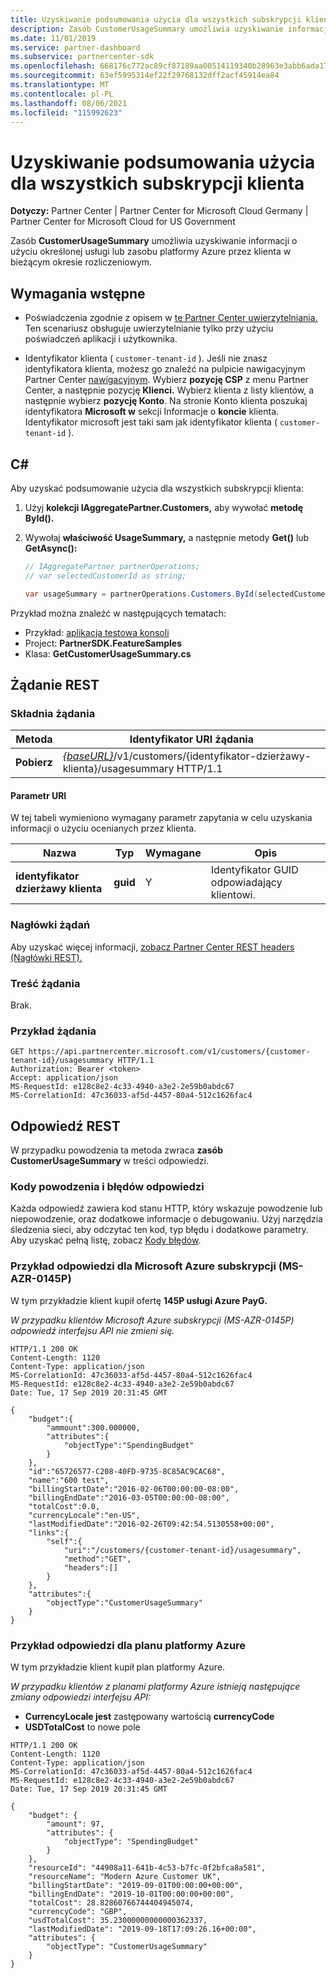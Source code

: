 ```yaml
---
title: Uzyskiwanie podsumowania użycia dla wszystkich subskrypcji klienta
description: Zasób CustomerUsageSummary umożliwia uzyskiwanie informacji o użyciu określonej usługi lub zasobu platformy Azure przez klienta w bieżącym okresie rozliczeniowym.
ms.date: 11/01/2019
ms.service: partner-dashboard
ms.subservice: partnercenter-sdk
ms.openlocfilehash: 668176c772ac89cf87189aa00514119340b28963e3abb6ada1717e52536f436b
ms.sourcegitcommit: 63ef5995314ef22f29768132dff2acf45914ea84
ms.translationtype: MT
ms.contentlocale: pl-PL
ms.lasthandoff: 08/06/2021
ms.locfileid: "115992623"
---
```

# <a name="get-a-usage-summary-for-all-of-a-customers-subscriptions"></a>Uzyskiwanie podsumowania użycia dla wszystkich subskrypcji klienta

**Dotyczy:** Partner Center | Partner Center for Microsoft Cloud Germany | Partner Center for Microsoft Cloud for US Government

Zasób **CustomerUsageSummary** umożliwia uzyskiwanie informacji o użyciu określonej usługi lub zasobu platformy Azure przez klienta w bieżącym okresie rozliczeniowym.

## <a name="prerequisites"></a>Wymagania wstępne

- Poświadczenia zgodnie z opisem w [te Partner Center uwierzytelniania.](partner-center-authentication.md) Ten scenariusz obsługuje uwierzytelnianie tylko przy użyciu poświadczeń aplikacji i użytkownika.

- Identyfikator klienta ( `customer-tenant-id` ). Jeśli nie znasz identyfikatora klienta, możesz go znaleźć na pulpicie nawigacyjnym Partner Center [nawigacyjnym](https://partner.microsoft.com/dashboard). Wybierz **pozycję CSP** z menu Partner Center, a następnie pozycję **Klienci.** Wybierz klienta z listy klientów, a następnie wybierz **pozycję Konto**. Na stronie Konto klienta poszukaj identyfikatora **Microsoft w** sekcji Informacje o **koncie** klienta. Identyfikator microsoft jest taki sam jak identyfikator klienta ( `customer-tenant-id` ).

## <a name="c"></a>C\#

Aby uzyskać podsumowanie użycia dla wszystkich subskrypcji klienta:

1. Użyj **kolekcji IAggregatePartner.Customers,** aby wywołać **metodę ById().**

2. Wywołaj **właściwość UsageSummary,** a następnie metody **Get()** lub **GetAsync():**

    ``` csharp
    // IAggregatePartner partnerOperations;
    // var selectedCustomerId as string;

    var usageSummary = partnerOperations.Customers.ById(selectedCustomerId).UsageSummary.Get();
    ```

Przykład można znaleźć w następujących tematach:

- Przykład: [aplikacja testowa konsoli](console-test-app.md)
- Project: **PartnerSDK.FeatureSamples**
- Klasa: **GetCustomerUsageSummary.cs**

## <a name="rest-request"></a>Żądanie REST

### <a name="request-syntax"></a>Składnia żądania

| Metoda  | Identyfikator URI żądania                                                                                         |
|---------|-----------------------------------------------------------------------------------------------------|
| **Pobierz** | [*{baseURL}*](partner-center-rest-urls.md)/v1/customers/{identyfikator-dzierżawy-klienta}/usagesummary HTTP/1.1 |

#### <a name="uri-parameter"></a>Parametr URI

W tej tabeli wymieniono wymagany parametr zapytania w celu uzyskania informacji o użyciu ocenianych przez klienta.

| Nazwa                   | Typ     | Wymagane | Opis                           |
|------------------------|----------|----------|---------------------------------------|
| **identyfikator dzierżawy klienta** | **guid** | Y        | Identyfikator GUID odpowiadający klientowi. |

### <a name="request-headers"></a>Nagłówki żądań

Aby uzyskać więcej informacji, [zobacz Partner Center REST headers (Nagłówki REST).](headers.md)

### <a name="request-body"></a>Treść żądania

Brak.

### <a name="request-example"></a>Przykład żądania

```http
GET https://api.partnercenter.microsoft.com/v1/customers/{customer-tenant-id}/usagesummary HTTP/1.1
Authorization: Bearer <token>
Accept: application/json
MS-RequestId: e128c8e2-4c33-4940-a3e2-2e59b0abdc67
MS-CorrelationId: 47c36033-af5d-4457-80a4-512c1626fac4
```

## <a name="rest-response"></a>Odpowiedź REST

W przypadku powodzenia ta metoda zwraca **zasób CustomerUsageSummary** w treści odpowiedzi.

### <a name="response-success-and-error-codes"></a>Kody powodzenia i błędów odpowiedzi

Każda odpowiedź zawiera kod stanu HTTP, który wskazuje powodzenie lub niepowodzenie, oraz dodatkowe informacje o debugowaniu. Użyj narzędzia śledzenia sieci, aby odczytać ten kod, typ błędu i dodatkowe parametry. Aby uzyskać pełną listę, zobacz [Kody błędów](error-codes.md).

### <a name="response-example-for-microsoft-azure-ms-azr-0145p-subscription"></a>Przykład odpowiedzi dla Microsoft Azure subskrypcji (MS-AZR-0145P)

W tym przykładzie klient kupił ofertę **145P usługi Azure PayG.**

*W przypadku klientów Microsoft Azure subskrypcji (MS-AZR-0145P) odpowiedź interfejsu API nie zmieni się.*

```http
HTTP/1.1 200 OK
Content-Length: 1120
Content-Type: application/json
MS-CorrelationId: 47c36033-af5d-4457-80a4-512c1626fac4
MS-RequestId: e128c8e2-4c33-4940-a3e2-2e59b0abdc67
Date: Tue, 17 Sep 2019 20:31:45 GMT

{
    "budget":{
        "ammount":300.000000,
        "attributes":{
            "objectType":"SpendingBudget"
        }
    },
    "id":"65726577-C208-40FD-9735-8C85AC9CAC68",
    "name":"600 test",
    "billingStartDate":"2016-02-06T00:00:00-08:00",
    "billingEndDate":"2016-03-05T00:00:00-08:00",
    "totalCost":0.0,
    "currencyLocale":"en-US",
    "lastModifiedDate":"2016-02-26T09:42:54.5130558+00:00",
    "links":{
        "self":{
            "uri":"/customers/{customer-tenant-id}/usagesummary",
            "method":"GET",
            "headers":[]
        }
    },
    "attributes":{
        "objectType":"CustomerUsageSummary"
    }
}
```

### <a name="response-example-for-azure-plan"></a>Przykład odpowiedzi dla planu platformy Azure

W tym przykładzie klient kupił plan platformy Azure.

*W przypadku klientów z planami platformy Azure istnieją następujące zmiany odpowiedzi interfejsu API:*

- **CurrencyLocale jest** zastępowany wartością **currencyCode**
- **USDTotalCost** to nowe pole

```http
HTTP/1.1 200 OK
Content-Length: 1120
Content-Type: application/json
MS-CorrelationId: 47c36033-af5d-4457-80a4-512c1626fac4
MS-RequestId: e128c8e2-4c33-4940-a3e2-2e59b0abdc67
Date: Tue, 17 Sep 2019 20:31:45 GMT

{
    "budget": {
        "amount": 97,
        "attributes": {
            "objectType": "SpendingBudget"
        }
    },
    "resourceId": "44908a11-641b-4c53-b7fc-0f2bfca8a581",
    "resourceName": "Modern Azure Customer UK",
    "billingStartDate": "2019-09-01T00:00:00+00:00",
    "billingEndDate": "2019-10-01T00:00:00+00:00",
    "totalCost": 28.82860766744404945074,
    "currencyCode": "GBP",
    "usdTotalCost": 35.23000000000000362337,
    "lastModifiedDate": "2019-09-18T17:09:26.16+00:00",
    "attributes": {
        "objectType": "CustomerUsageSummary"
    }
}
```
